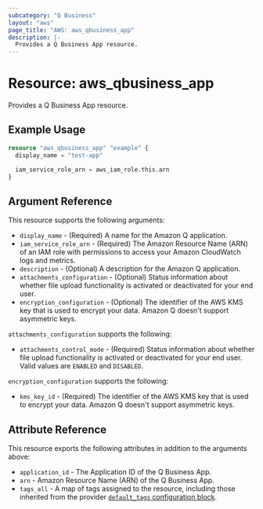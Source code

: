 ```yaml
---
subcategory: "Q Business"
layout: "aws"
page_title: "AWS: aws_qbusiness_app"
description: |-
  Provides a Q Business App resource.
---
```


# Resource: aws_qbusiness_app

Provides a Q Business App resource.

## Example Usage

```terraform
resource "aws_qbusiness_app" "example" {
  display_name = "test-app"

  iam_service_role_arn = aws_iam_role.this.arn
}
```

## Argument Reference

This resource supports the following arguments:

* `display_name` - (Required) A name for the Amazon Q application.
* `iam_service_role_arn` - (Required) The Amazon Resource Name (ARN) of an IAM role with permissions to access your Amazon CloudWatch logs and metrics.
* `description` - (Optional) A description for the Amazon Q application.
* `attachments_configuration` - (Optional) Status information about whether file upload functionality is activated or deactivated for your end user.
* `encryption_configuration` - (Optional) The identifier of the AWS KMS key that is used to encrypt your data. Amazon Q doesn't support asymmetric keys.

`attachments_configuration` supports the following:

* `attachments_control_mode` - (Required) Status information about whether file upload functionality is activated or deactivated for your end user. Valid values are `ENABLED` and `DISABLED`.

`encryption_configuration` supports the following:

* `kms_key_id` - (Required) The identifier of the AWS KMS key that is used to encrypt your data. Amazon Q doesn't support asymmetric keys.

## Attribute Reference

This resource exports the following attributes in addition to the arguments above:

* `application_id` - The Application ID of the Q Business App.
* `arn` - Amazon Resource Name (ARN) of the Q Business App.
* `tags_all` - A map of tags assigned to the resource, including those inherited from the provider [`default_tags` configuration block](https://registry.terraform.io/providers/hashicorp/aws/latest/docs#default_tags-configuration-block).



